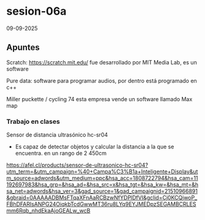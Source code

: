 # sesion-06a

09-09-2025

## Apuntes

Scratch: <https://scratch.mit.edu/> fue desarrollado por MIT Media Lab, es un software

Pure data: software para programar audios, por dentro está programado en c++

Miller puckette / cycling 74 esta empresa vende un software llamado Max map

### Trabajo en clases

Sensor de distancia ultrasónico hc-sr04

- Es capaz de detectar objetos y calcular la distancia a la que se encuentra. en un rango de 2  450cm

<https://afel.cl/products/sensor-de-ultrasonico-hc-sr04?utm_term=&utm_campaign=%40+Campa%C3%B1a+Inteligente+Display&utm_source=adwords&utm_medium=ppc&hsa_acc=1808722794&hsa_cam=11192697983&hsa_grp=&hsa_ad=&hsa_src=x&hsa_tgt=&hsa_kw=&hsa_mt=&hsa_net=adwords&hsa_ver=3&gad_source=1&gad_campaignid=21510966891&gbraid=0AAAAADBMsFTqaXFnAaRCBzwNfYDPlDfVI&gclid=Cj0KCQjwoP_FBhDFARIsANPG24OiqkbTcdGwwMT36ru8LYq9EYJMEDpzSEGAMBCRLESmm6Rqb_nhdEkaAjoGEALw_wcB>

